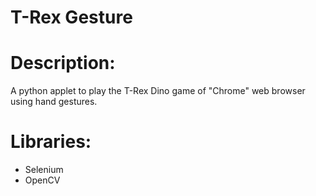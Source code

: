    # T-Rex Gesture
   
   # Description:
   A python applet to play the T-Rex Dino game of "Chrome" web browser using hand gestures.
   
   # Libraries:
   * Selenium
   * OpenCV
    